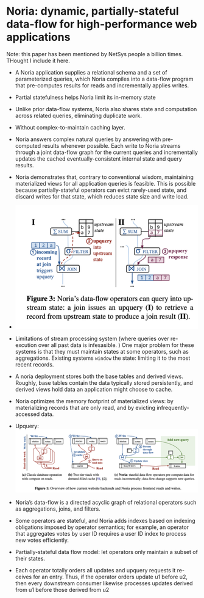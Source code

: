 # Noria: dynamic, partially-stateful data-flow for high-performance web applications

Note: this paper has been mentioned by NetSys people a billion times. THought I include it here.

- A Noria application supplies a relational schema and a set of parameterized queries, which Noria compiles into a data-flow program that pre-computes results for reads and incrementally applies writes. 
- Partial statefulness helps Noria limit its in-memory state
- Unlike prior data-flow systems, Noria also shares state and computation across related queries, eliminating duplicate work.
- Without complex-to-maintain caching layer. 

- Noria answers complex natural queries by answering with pre-computed results whenever possible. Each write to Noria streams through a joint data-flow graph for the current queries and incrementally updates the cached eventually-consistent internal state and query results.
- Noria demonstrates that, contrary to conventional wisdom, maintaining materialized views for all application queries is feasible. This is possible because partially-stateful operators can evict rarely-used state, and discard writes for that state, which reduces state size and write load.
- ![alt text](images/48-noria/overview-noria.png)
- Limitations of stream processing system (where queries over re-excution over all past data is infesasible. ) One major problem for these systems is that they must maintain states at some operators, such as aggregations. Existing systems `window` the state: limiting it to the most recent records. 
- A noria deployment stores both the base tables and derived views. Roughly, base tables contain the data typically stored persistently, and derived views hold data an application might choose to cache.
- Noria optimizes the memory footprint of materialized views: by materializing records that are only read, and by evicting infrequently-accessed data. 
- Upquery: 
  ![alt text](images/48-noria/upquery.png)
- Noria’s data-flow is a directed acyclic graph of relational operators such as aggregations, joins, and filters.
- Some operators are stateful, and Noria adds indexes based on indexing obligations imposed by operator semantics; for example, an operator that aggregates votes by user ID requires a user ID index to process new votes efficiently.
- Partially-stateful data flow model: let operators only maintain a subset of their states. 
- Each operator totally orders all updates and upquery requests it re- ceives for an entry. Thus, if the operator orders update u1 before u2, then every downstream consumer likewise processes updates derived from u1 before those derived from u2